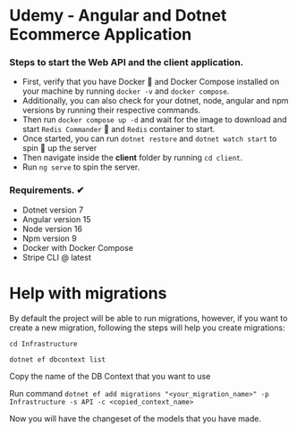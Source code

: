﻿# Udemy - Angular and Dotnet Ecommerce Application
 
### Steps to start the Web API and the client application.
- First, verify that you have Docker 🐋 and Docker Compose installed on your machine by running `docker -v` and `docker compose`.
- Additionally, you can also check for your dotnet, node, angular and npm versions by running their respective commands.
- Then run `docker compose up -d` and wait for the image to download and start `Redis Commander` 🔫 and `Redis` container to start.
- Once started, you can run `dotnet restore` and `dotnet watch start` to spin 🌌 up the server
- Then navigate inside the **client** folder by running `cd client`.
- Run `ng serve` to spin the server.

### Requirements. ✔
- Dotnet version 7
- Angular version 15
- Node version 16
- Npm version 9
- Docker with Docker Compose
- Stripe CLI @ latest

# Help with migrations
By default the project will be able to run migrations, however, if you want to create a new migration, following the steps will help you create migrations:

`cd Infrastructure`

`dotnet ef dbcontext list`

Copy the name of the DB Context that you want to use

Run command `dotnet ef add migrations "<your_migration_name>" -p Infrastructure -s API -c <copied_context_name>`

Now you will have the changeset of the models that you have made.
